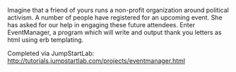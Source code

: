 Imagine that a friend of yours runs a non-profit organization around political activism. A number of people have registered for an upcoming event. She has asked for our help in engaging these future attendees. Enter EventManager, a program which will write and output thank you letters as html using erb templating. 


Completed via JumpStartLab: http://tutorials.jumpstartlab.com/projects/eventmanager.html
